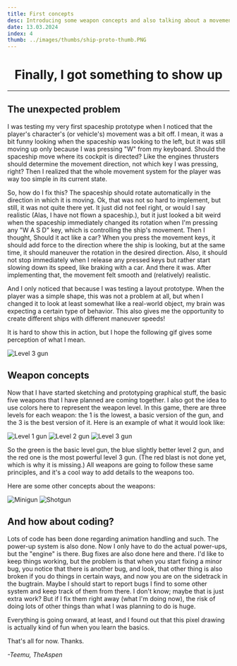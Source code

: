 ```yaml
---
title: First concepts
desc: Introducing some weapon concepts and also talking about a movement dilemma I got when adding a "realistic" object as a player character.
date: 13.03.2024
index: 4
thumb: ../images/thumbs/ship-proto-thumb.PNG
---
```


# <center>Finally, I got something to show up</center>

---

## The unexpected problem

I was testing my very first spaceship prototype when I noticed that the player's character's (or vehicle's) movement was a bit off. I mean, it was a bit funny looking when the spaceship was looking to the left, but it was still moving up only because I was pressing "W" from my keyboard. Should the spaceship move where its cockpit is directed? Like the engines thrusters should determine the movement direction, not which key I was pressing, right? Then I realized that the whole movement system for the player was way too simple in its current state.

So, how do I fix this? The spaceship should rotate automatically in the direction in which it is moving. Ok, that was not so hard to implement, but still, it was not quite there yet. It just did not feel right, or would I say realistic (Alas, I have not flown a spaceship.), but it just looked a bit weird when the spaceship immediately changed its rotation when I'm pressing any "W A S D" key, which is controlling the ship's movement. Then I thought, Should it act like a car? When you press the movement keys, it should add force to the direction where the ship is looking, but at the same time, it should maneuver the rotation in the desired direction. Also, it should not stop immediately when I release any pressed keys but rather start slowing down its speed, like braking with a car. And there it was. After implementing that, the movement felt smooth and (relatively) realistic.

And I only noticed that because I was testing a layout prototype. When the player was a simple shape, this was not a problem at all, but when I changed it to look at least somewhat like a real-world object, my brain was expecting a certain type of behavior. This also gives me the opportunity to create different ships with different maneuver speeds!

It is hard to show this in action, but I hope the following gif gives some perception of what I mean.

![Level 3 gun](/images/post4/movement-demo.gif)

## Weapon concepts

Now that I have started sketching and prototyping graphical stuff, the basic five weapons that I have planned are coming together. I also got the idea to use colors here to represent the weapon level. In this game, there are three levels for each weapon: the 1 is the lowest, a basic version of the gun, and the 3 is the best version of it.
Here is an example of what it would look like:

![Level 1 gun](/images/post4/green-gun.gif)
![Level 2 gun](/images/post4/blue-gun.gif)
![Level 3 gun](/images/post4/red-gun.gif)

So the green is the basic level gun, the blue slightly better level 2 gun, and the red one is the most powerful level 3 gun. (The red blast is not done yet, which is why it is missing.)
All weapons are going to follow these same principles, and it's a cool way to add details to the weapons too.

Here are some other concepts about the weapons:

![Minigun](/images/post4/minigun.gif)
![Shotgun ](/images/post4/shotgun.gif)

## And how about coding?

Lots of code has been done regarding animation handling and such. The power-up system is also done. Now I only have to do the actual power-ups, but the "engine" is there.
Bug fixes are also done here and there. I'd like to keep things working, but the problem is that when you start fixing a minor bug, you notice that there is another bug, and look, that other thing is also broken if you do things in certain ways, and now you are on the sidetrack in the bugtrain. Maybe I should start to report bugs I find to some other system and keep track of them from there. I don't know; maybe that is just extra work? But if I fix them right away (what I'm doing now), the risk of doing lots of other things than what I was planning to do is huge.

Everything is going onward, at least, and I found out that this pixel drawing is actually kind of fun when you learn the basics.

That's all for now. Thanks.

_-Teemu, TheAspen_
